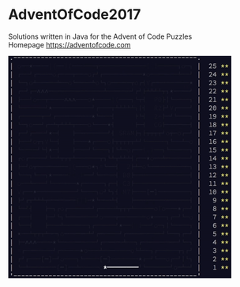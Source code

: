 # AdventOfCode2017
Solutions written in Java for the Advent of Code Puzzles<br />
Homepage https://adventofcode.com

![aoc2017](image.gif "Advent Of Code 2017")
